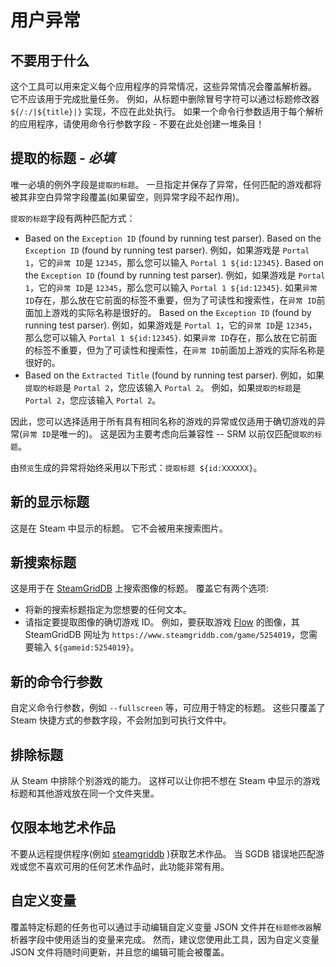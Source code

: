 # 用户异常
## 不要用于什么
这个工具可以用来定义每个应用程序的异常情况，这些异常情况会覆盖解析器。 它不应该用于完成批量任务。 例如，从标题中删除冒号字符可以通过标题修改器 `${/:/|${title}|}` 实现，不应在此处执行。 如果一个命令行参数适用于每个解析的应用程序，请使用命令行参数字段 - 不要在此处创建一堆条目！

## 提取的标题 - *必填*
唯一必填的例外字段是`提取的标题`。 一旦指定并保存了异常，任何匹配的游戏都将被其非空白异常字段覆盖(如果留空，则异常字段不起作用)。

`提取的标题`字段有两种匹配方式：

* Based on the `Exception ID` (found by running test parser). Based on the `Exception ID` (found by running test parser). 例如，如果游戏是 `Portal 1`，它的`异常 ID`是 `12345`，那么您可以输入 `Portal 1 ${id:12345}`. Based on the `Exception ID` (found by running test parser). 例如，如果游戏是 `Portal 1`，它的`异常 ID`是 `12345`，那么您可以输入 `Portal 1 ${id:12345}`. 如果`异常 ID`存在，那么放在它前面的标签不重要，但为了可读性和搜索性，在`异常 ID`前面加上游戏的实际名称是很好的。 Based on the `Exception ID` (found by running test parser). 例如，如果游戏是 `Portal 1`，它的`异常 ID`是 `12345`，那么您可以输入 `Portal 1 ${id:12345}`. 如果`异常 ID`存在，那么放在它前面的标签不重要，但为了可读性和搜索性，在`异常 ID`前面加上游戏的实际名称是很好的。
* Based on the `Extracted Title` (found by running test parser). 例如，如果`提取的标题`是 `Portal 2`，您应该输入 `Portal 2`。 例如，如果`提取的标题`是 `Portal 2`，您应该输入 `Portal 2`。

因此，您可以选择适用于所有具有相同名称的游戏的异常或仅适用于确切游戏的异常(`异常 ID`是唯一的)。 这是因为主要考虑向后兼容性 -- SRM 以前仅匹配`提取的标题`。

由`预览`生成的异常将始终采用以下形式：`提取标题 ${id:XXXXXX}`。

## 新的显示标题

这是在 Steam 中显示的标题。 它不会被用来搜索图片。

## 新搜索标题

这是用于在 [SteamGridDB](https://www.steamgriddb.com) 上搜索图像的标题。 覆盖它有两个选项:

* 将新的搜索标题指定为您想要的任何文本。
* 请指定要提取图像的确切游戏 ID。 例如，要获取游戏 [Flow](https://www.steamgriddb.com/game/5254019) 的图像，其 SteamGridDB 网址为 `https://www.steamgriddb.com/game/5254019`，您需要输入 `${gameid:5254019}`。

## 新的命令行参数

自定义命令行参数，例如 `--fullscreen` 等，可应用于特定的标题。 这些只覆盖了 Steam 快捷方式的参数字段，不会附加到可执行文件中。

## 排除标题

从 Steam 中排除个别游戏的能力。 这样可以让你把不想在 Steam 中显示的游戏标题和其他游戏放在同一个文件夹里。

## 仅限本地艺术作品

不要从远程提供程序(例如 [steamgriddb](https://www.steamgriddb.com) )获取艺术作品。 当 SGDB 错误地匹配游戏或您不喜欢可用的任何艺术作品时，此功能非常有用。

## 自定义变量
覆盖特定标题的任务也可以通过手动编辑自定义变量 JSON 文件并在`标题修改器`解析器字段中使用适当的变量来完成。 然而，建议您使用此工具，因为自定义变量 JSON 文件将随时间更新，并且您的编辑可能会被覆盖。
